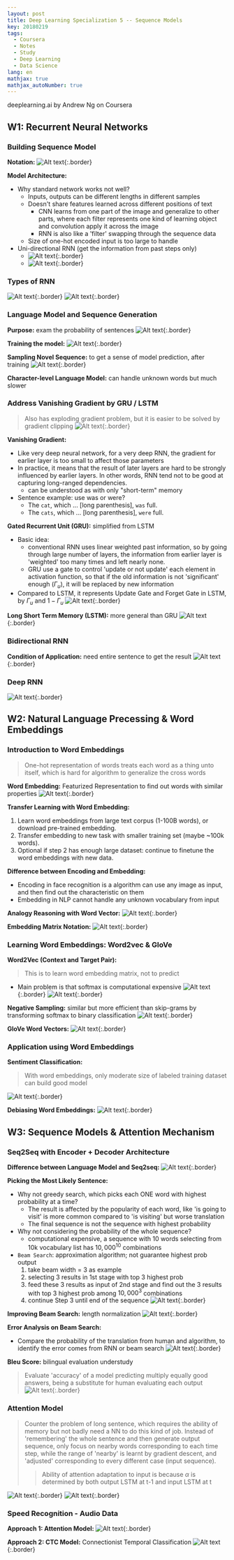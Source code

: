 ```yaml
---
layout: post
title: Deep Learning Specialization 5 -- Sequence Models
key: 20180219
tags:
  - Coursera
  - Notes
  - Study
  - Deep Learning
  - Data Science
lang: en
mathjax: true
mathjax_autoNumber: true
---
```


deeplearning.ai by Andrew Ng on Coursera

## W1: Recurrent Neural Networks

### Building Sequence Model

**Notation:**
![Alt text](https://github.com/YestinYang/YestinYang.github.io/raw/master/screenshots/2018-02-19_1517471514373.png){:.border}

**Model Architecture:**
- Why standard network works not well?
	- Inputs, outputs can be different lengths in different samples
	- Doesn't share features learned across different positions of text
		- CNN learns from one part of the image and generalize to other parts, where each filter represents one kind of learning object and convolution apply it across the image
		- RNN is also like a 'filter' swapping through the sequence data
	-  Size of one-hot encoded input is too large to handle
- Uni-directional RNN (get the information from past steps only)
	- ![Alt text](https://github.com/YestinYang/YestinYang.github.io/raw/master/screenshots/2018-02-19_1517470831372.png){:.border}
	- ![Alt text](https://github.com/YestinYang/YestinYang.github.io/raw/master/screenshots/2018-02-19_1517472116692.png){:.border}

### Types of RNN

![Alt text](https://github.com/YestinYang/YestinYang.github.io/raw/master/screenshots/2018-02-19_1517449657550.png){:.border}
![Alt text](https://github.com/YestinYang/YestinYang.github.io/raw/master/screenshots/2018-02-19_1517472966792.png){:.border}

### Language Model and Sequence Generation

**Purpose:** exam the probability of sentences
![Alt text](https://github.com/YestinYang/YestinYang.github.io/raw/master/screenshots/2018-02-19_1517531029321.png){:.border}

**Training the model:**
![Alt text](https://github.com/YestinYang/YestinYang.github.io/raw/master/screenshots/2018-02-19_1517531573532.png){:.border}

**Sampling Novel Sequence:** to get a sense of model prediction, after training
![Alt text](https://github.com/YestinYang/YestinYang.github.io/raw/master/screenshots/2018-02-19_1517539671522.png){:.border}

**Character-level Language Model:** can handle unknown words but much slower

### Address Vanishing Gradient by GRU / LSTM

> Also has exploding gradient problem, but it is easier to be solved by gradient clipping
> ![Alt text](https://github.com/YestinYang/YestinYang.github.io/raw/master/screenshots/2018-02-19_1517732026577.png){:.border}

**Vanishing Gradient:**
- Like very deep neural network, for a very deep RNN, the gradient for earlier layer is too small to affect those parameters
- In practice, it means that the result of later layers are hard to be strongly influenced by earlier layers. In other words, RNN tend not to be good at capturing long-ranged dependencies. 
	- can be understood as with only "short-term" memory
- Sentence example: use was or were? 
	- The `cat`, which ... [long parenthesis], `was` full.
	- The `cats`, which ... [long parenthesis], `were` full.

**Gated Recurrent Unit (GRU):** simplified from LSTM
- Basic idea:
	- conventional RNN uses linear weighted past information, so by going through large number of layers, the information from earlier layer is 'weighted' too many times and left nearly none.
	- GRU use a gate to control 'update or not update' each element in activation function, so that if the old information is not 'significant' enough ($\Gamma_u$), it will be replaced by new information
- Compared to LSTM, it represents Update Gate and Forget Gate in LSTM, by $\Gamma_u$ and $1-\Gamma_u$
![Alt text](https://github.com/YestinYang/YestinYang.github.io/raw/master/screenshots/2018-02-19_1517560446857.png){:.border}

**Long Short Term Memory (LSTM):** more general than GRU
![Alt text](https://github.com/YestinYang/YestinYang.github.io/raw/master/screenshots/2018-02-19_1517577362417.png){:.border}

### Bidirectional RNN

**Condition of Application:** need entire sentence to get the result
![Alt text](https://github.com/YestinYang/YestinYang.github.io/raw/master/screenshots/2018-02-19_1517621966940.png){:.border}

### Deep RNN
![Alt text](https://github.com/YestinYang/YestinYang.github.io/raw/master/screenshots/2018-02-19_1517622524871.png){:.border}

## W2: Natural Language Precessing & Word Embeddings

### Introduction to Word Embeddings

> One-hot representation of words treats each word as a thing unto itself, which is hard for algorithm to generalize the cross words

**Word Embedding:** Featurized Representation to find out words with similar properties
![Alt text](https://github.com/YestinYang/YestinYang.github.io/raw/master/screenshots/2018-02-19_1517975903334.png){:.border}

**Transfer Learning with Word Embedding:**
1. Learn word embeddings from large text corpus (1-100B words), or download pre-trained embedding.
2. Transfer embedding to new task with smaller training set (maybe ~100k words).
3. Optional if step 2 has enough large dataset: continue to finetune the word embeddings with new data.

**Difference between Encoding and Embedding:**
- Encoding in face recognition is a algorithm can use any image as input, and then find out the characteristic on them
- Embedding in NLP cannot handle any unknown vocabulary from input

**Analogy Reasoning with Word Vector:**
![Alt text](https://github.com/YestinYang/YestinYang.github.io/raw/master/screenshots/2018-02-19_1518010060113.png){:.border}

**Embedding Matrix Notation:**
![Alt text](https://github.com/YestinYang/YestinYang.github.io/raw/master/screenshots/2018-02-19_1518010564486.png){:.border}

### Learning Word Embeddings: Word2vec & GloVe

**Word2Vec (Context and Target Pair):**
> This is to learn word embedding matrix, not to predict

- Main problem is that softmax is computational expensive
![Alt text](https://github.com/YestinYang/YestinYang.github.io/raw/master/screenshots/2018-02-19_1518224562037.png){:.border}
![Alt text](https://github.com/YestinYang/YestinYang.github.io/raw/master/screenshots/2018-02-19_1518226993143.png){:.border}

**Negative Sampling:** similar but more efficient than skip-grams by transforming softmax to binary classification
![Alt text](https://github.com/YestinYang/YestinYang.github.io/raw/master/screenshots/2018-02-19_1518231565523.png){:.border}

**GloVe Word Vectors:** 
![Alt text](https://github.com/YestinYang/YestinYang.github.io/raw/master/screenshots/2018-02-19_1518257540649.png){:.border}

### Application using Word Embeddings

**Sentiment Classification:**
> With word embeddings, only moderate size of labeled training dataset can build good model

![Alt text](https://github.com/YestinYang/YestinYang.github.io/raw/master/screenshots/2018-02-19_1518260803792.png){:.border}

**Debiasing Word Embeddings:**
![Alt text](https://github.com/YestinYang/YestinYang.github.io/raw/master/screenshots/2018-02-19_1518345233626.png){:.border}

## W3: Sequence Models & Attention Mechanism

### Seq2Seq with Encoder + Decoder Architecture

**Difference between Language Model and Seq2seq:**
![Alt text](https://github.com/YestinYang/YestinYang.github.io/raw/master/screenshots/2018-02-19_1518658834599.png){:.border}

**Picking the Most Likely Sentence:**
- Why not greedy search, which picks each ONE word with highest probability at a time?
	- The result is affected by the popularity of each word, like 'is going to visit' is more common compared to 'is visiting' but worse translation
	- The final sequence is not the sequence with highest probability
- Why not considering the probability of the whole sequence?
	- computational expensive, a sequence with 10 words selecting from 10k vocabulary list has $10,000^{10}$ combinations
- `Beam Search`: approximation algorithm; not guarantee highest prob output
	1. take beam width = 3 as example
	2. selecting 3 results in 1st stage with top 3 highest prob
	3. feed these 3 results as input of 2nd stage and find out the 3 results with top 3 highest prob among $10,000^{3}$ combinations
	4. continue Step 3 until end of the sequence
![Alt text](https://github.com/YestinYang/YestinYang.github.io/raw/master/screenshots/2018-02-19_1518661280496.png){:.border}

**Improving Beam Search:** length normalization
![Alt text](https://github.com/YestinYang/YestinYang.github.io/raw/master/screenshots/2018-02-19_1518833018826.png){:.border}

**Error Analysis on Beam Search:**
- Compare the probability of the translation from human and algorithm, to identify the error comes from RNN or beam search
![Alt text](https://github.com/YestinYang/YestinYang.github.io/raw/master/screenshots/2018-02-19_1518835854760.png){:.border}

**Bleu Score:** bilingual evaluation understudy
> Evaluate 'accuracy' of a model predicting multiply equally good answers, being a substitute for human evaluating each output
![Alt text](https://github.com/YestinYang/YestinYang.github.io/raw/master/screenshots/2018-02-19_1518855087684.png){:.border}

### Attention Model

> Counter the problem of long sentence, which requires the ability of memory but not badly need a NN to do this kind of job.
> Instead of 'remembering' the whole sentence and then generate output sequence, only focus on nearby words corresponding to each time step, while the range of 'nearby' is learnt by gradient descent, and 'adjusted' corresponding to every different case (input sequence).
>> Ability of attention adaptation to input is because $\alpha$ is determined by both output LSTM at t-1 and input LSTM at t

![Alt text](https://github.com/YestinYang/YestinYang.github.io/raw/master/screenshots/2018-02-19_1518863490598.png){:.border}
![Alt text](https://github.com/YestinYang/YestinYang.github.io/raw/master/screenshots/2018-02-19_1519013067406.png){:.border}

### Speed Recognition - Audio Data

**Approach 1: Attention Model:**
![Alt text](https://github.com/YestinYang/YestinYang.github.io/raw/master/screenshots/2018-02-19_1518864439681.png){:.border}

**Approach 2: CTC Model:** Connectionist Temporal Classification
![Alt text](https://github.com/YestinYang/YestinYang.github.io/raw/master/screenshots/2018-02-19_1518864757190.png){:.border}

